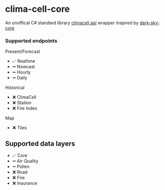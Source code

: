 # clima-cell-core

An unoffical C# standard library [climacell api](https://developer.climacell.co/) wrapper inspired by [dark-sky-core](https://github.com/amweiss/dark-sky-core)

### Supported endpoints

Present/Forecast

- :white_check_mark: Realtime
- :heavy_minus_sign: Nowcast
- :heavy_minus_sign: Hourly
- :heavy_minus_sign: Daily

Historical

- :x: ClimaCell
- :x: Station
- :x: Fire Index

Map

- :x: Tiles

## Supported data layers

- :white_check_mark: Core
- :heavy_minus_sign: Air Quality
- :heavy_minus_sign: Pollen
- :x: Road
- :x: Fire
- :x: Insurance
